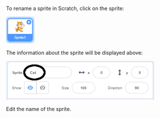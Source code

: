 To rename a sprite in Scratch, click on the sprite:

![screenshot](images/rename-info.png)

The information about the sprite will be displayed above:

![capture d'écran](images/rename-change.png)

Edit the name of the sprite.